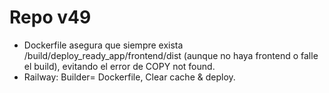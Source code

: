 # Repo v49
- Dockerfile asegura que siempre exista /build/deploy_ready_app/frontend/dist (aunque no haya frontend o falle el build), evitando el error de COPY not found.
- Railway: Builder= Dockerfile, Clear cache & deploy.

